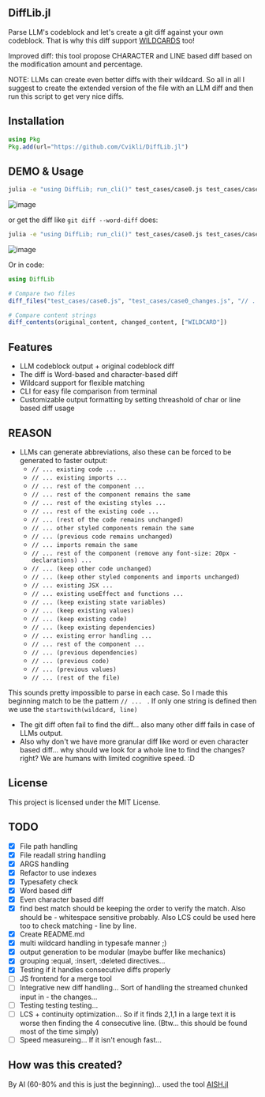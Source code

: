 ## DiffLib.jl

Parse LLM's codeblock and let's create a git diff against your own codeblock. That is why this diff support [WILDCARDS](https://github.com/Cvikli/DiffLib.jl?tab=readme-ov-file#reason) too! 

Improved diff: this tool propose CHARACTER and LINE based diff based on the modification amount and percentage. 

NOTE: LLMs can create even better diffs with their wildcard. So all in all I suggest to create the extended version of the file with an LLM diff and then run this script to get very nice diffs. 

## Installation

```julia
using Pkg
Pkg.add(url="https://github.com/Cvikli/DiffLib.jl")
```

## DEMO & Usage
```sh
julia -e "using DiffLib; run_cli()" test_cases/case0.js test_cases/case0_changes.js -d -w "// ..."
```
![image](https://github.com/user-attachments/assets/c5c45bc5-a754-4fb6-9f17-f44abd787c6f)


or get the diff like `git diff --word-diff` does:
```sh
julia -e "using DiffLib; run_cli()" test_cases/case0.js test_cases/case0_changes.js -w "// ..."
```
![image](https://github.com/user-attachments/assets/551c1a7c-aa41-459c-a527-ab8392342c48)

Or in code:
```julia
using DiffLib

# Compare two files
diff_files("test_cases/case0.js", "test_cases/case0_changes.js", "// ... ")

# Compare content strings
diff_contents(original_content, changed_content, ["WILDCARD"])
```

## Features
- LLM codeblock output + original codeblock diff
- The diff is Word-based and character-based diff
- Wildcard support for flexible matching
- CLI for easy file comparison from terminal
- Customizable output formatting by setting threashold of char or line based diff usage


## REASON
 - LLMs can generate abbreviations, also these can be forced to be generated to faster output:
   - `// ... existing code ...`
   - `// ... existing imports ...`
   - `// ... rest of the component ...`
   - `// ... rest of the component remains the same`
   - `// ... rest of the existing styles ...`
   - `// ... rest of the existing code ...`
   - `// ... (rest of the code remains unchanged)`
   - `// ... other styled components remain the same`
   - `// ... (previous code remains unchanged)`
   - `// ... imports remain the same`
   - `// ... rest of the component (remove any font-size: 20px - declarations) ...`
   - `// ... (keep other code unchanged)`
   - `// ... (keep other styled components and imports unchanged)`
   - `// ... existing JSX ...`
   - `// ... existing useEffect and functions ...`
   - `// ... (keep existing state variables)`
   - `// ... (keep existing values)`
   - `// ... (keep existing code)`
   - `// ... (keep existing dependencies)`
   - `// ... existing error handling ...`  
   - `// ... rest of the component ...`
   - `// ... (previous dependencies)`
   - `// ... (previous code)`
   - `// ... (previous values)`
   - `// ... (rest of the file)`
     
This sounds pretty impossible to parse in each case. So I made this beginning match to be the pattern `// ... ` . If only one string is defined then we use the `startswith(wildcard, line)` 
- The git diff often fail to find the diff... also many other diff fails in case of LLMs output. 
- Also why don't we have more granular diff like word or even character based diff... why should we look for a whole line to find the changes? right? We are humans with limited cognitive speed. :D

## License

This project is licensed under the MIT License.


## TODO
- [x] File path handling
- [x] File readall string handling
- [x] ARGS handling
- [x] Refactor to use indexes
- [x] Typesafety check
- [x] Word based diff
- [x] Even character based diff
- [x] find best match should be keeping the order to verify the match. Also should be - whitespace sensitive probably. Also LCS could be used here too to check matching - line by line.
- [x] Create README.md
- [x] multi wildcard handling in typesafe manner ;)
- [x] output generation to be modular (maybe buffer like mechanics)
- [x] grouping :equal, :insert, :deleted directives...
- [x] Testing if it handles consecutive diffs properly
- [ ] JS frontend for a merge tool
- [ ] Integrative new diff handling... Sort of handling the streamed chunked input in - the changes...
- [ ] Testing testing testing...
- [ ] LCS + continuity optimization... So if it finds 2,1,1 in a large text it is worse then finding the 4 consecutive line. (Btw... this should be found most of the time simply)
- [ ] Speed measureing... If it isn't enough fast...

## How was this created?
By AI (60-80% and this is just the beginning)... used the tool [AISH.jl](https://github.com/Cvikli/AISH.jl)
